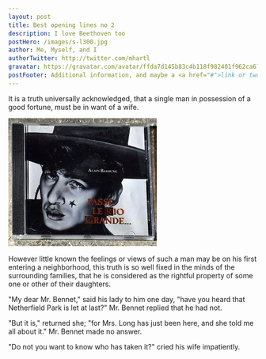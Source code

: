 ```yaml
---
layout: post
title: Best opening lines no 2
description: I love Beethoven too
postHero: /images/s-l300.jpg
author: Me, Myself, and I
authorTwitter: http://twitter.com/mhartl
gravatar: https://gravatar.com/avatar/ffda7d145b83c4b118f982401f962ca6?s=150
postFooter: Additional information, and maybe a <a href="#">link or two</a>
---
```


It is a truth universally acknowledged, that a single man in possession of
a good fortune, must be in want of a wife.

<img class="pull-left" src="/images/s-l300.jpg" alt="passé le rio grande">

However little known the feelings or views of such a man may be on his first entering a neighborhood, this truth is so well fixed in the minds of the surrounding families, that he is considered as the rightful property of some one or other of their daughters.

"My dear Mr. Bennet," said his lady to him one day, "have you heard that Netherfield Park is let at last?"
Mr. Bennet replied that he had not.

"But it is," returned she; "for Mrs. Long has just been here, and she told me all about it."
Mr. Bennet made no answer.

"Do not you want to know who has taken it?" cried his wife impatiently.
